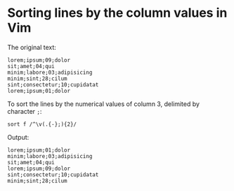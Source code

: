 # Sorting lines by the column values in Vim

The original text:

```
lorem;ipsum;09;dolor
sit;amet;04;qui
minim;labore;03;adipisicing
minim;sint;28;cilum
sint;consectetur;10;cupidatat
lorem;ipsum;01;dolor
```

To sort the lines by the numerical values of column 3, delimited by character `;`:

```vim
sort f /^\v(.{-};){2}/
```

Output:

```
lorem;ipsum;01;dolor
minim;labore;03;adipisicing
sit;amet;04;qui
lorem;ipsum;09;dolor
sint;consectetur;10;cupidatat
minim;sint;28;cilum
```
